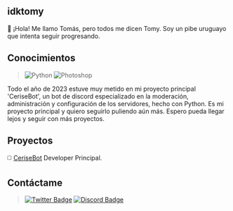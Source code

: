 ## idktomy

:wave: ¡Hola! Me llamo Tomás, pero todos me dicen Tomy. Soy un pibe uruguayo que intenta seguir progresando.

## Conocimientos 

> ![Python](https://img.shields.io/badge/Python-000000?style=for-the-badge&logo=python&logoColor=white)
> ![Photoshop](https://img.shields.io/badge/Photoshop-000000?style=for-the-badge&logo=Adobe%20Photoshop&logoColor=white)

Todo el año de 2023 estuve muy metido en mi proyecto principal 'CeriseBot', un bot de discord especializado en la moderación, 
administración y configuración de los servidores, hecho con Python. Es mi proyecto principal y quiero seguirlo puliendo aún más. 
Espero pueda llegar lejos y seguir con más proyectos.

## Proyectos

:white_medium_square: [CeriseBot](https://discord.gg/A4RnqucV4k) Developer Principal.

## Contáctame

> [![Twitter Badge](https://img.shields.io/badge/Twitter-000000?style=for-the-badge&logo=twitter&logoColor=white)](https://www.twitter.com/idktomas_/)
> [![Discord Badge](https://img.shields.io/badge/Discord-000000?style=for-the-badge&logo=discord&logoColor=white)](https://discordapp.com/users/454774829162430483)

